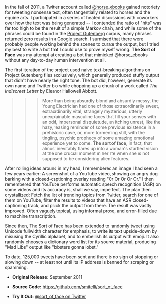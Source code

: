In the fall of 2011, a Twitter account called [@horse_ebooks](https://twitter.com/horse_ebooks) gained notoriety for tweeting nonsense text, often tangentially related to horses and the equine arts. I participated in a series of heated discussions with coworkers over how the text was being generated -- I contended the ratio of "hits" was far too high to be the result of a simple Markov chain, and while some of the phrases could be found in the [Project Gutenberg](https://www.gutenberg.org/) corpus, many phrases returned zero results in a Google search. I surmised that there were probably people working behind the scenes to curate the output, but I tried my best to write a bot that I could use to prove myself wrong. **The Sort of Face** was my attempt at creating a bot that mimicked @horse_ebooks without any day-to-day human intervention at all.

The first iteration of the project used naive text-breaking algorithms on Project Gutenberg files exclusively, which generally produced stuffy output that didn't have nearly the right tone. The bot did, however, generate its own name and Twitter bio while chopping up a chunk of a work called _The Indiscreet Letter_ by Eleanor Hallowell Abbott.

>>> More than being absurdly blond and absurdly messy, the Young Electrician had one of those extraordinarily sweet, extraordinarily vital, strangely mysterious, utterly unexplainable masculine faces that fill your senses with an odd, impersonal disquietude, an itching unrest, like the hazy, teasing reminder of some previous existence in a prehistoric cave, or, more tormenting still, with the tingling, psychic prophecy of some amazing emotional experience yet to come. **The sort of face**, in fact, that almost inevitably flares up into a woman's startled vision at the one crucial moment in her life when she is not supposed to be considering alien features.

After rolling ideas around in my head, I remembered an image I had seen a few years earlier: A screenshot of a YouTube video, showing an angry dog barking with a closed-captioning overlay reading "Or Or Or Or Or." I then remembered that YouTube performs automatic speech recognition (ASR) on some videos and its accuracy is, shall we say, imperfect. The plan then crystallized: Fetch the list of trending topics from Twitter, search for one of them on YouTube, filter the results to videos that have an ASR closed-captioning track, and pluck the output from there. The result was vastly improved. Often vaguely topical, using informal prose, and error-filled due to machine transcription.

Since then, The Sort of Face has been extended to randomly tweet using Unicode fullwidth character for emphasis, to write its text upside-down by misusing the Cyrillic alphabet, and to embellish its output with emoji. It also randomly chooses a dictionary word list for its source material, producing "Mad Libs" output like "lobsters gonna lobst."

To date, 125,000 tweets have been sent and there is no sign of stopping or slowing down -- at least not until its IP address is banned for scraping or spamming.

* **Original Release:** September 2011

* **Source Code:** <https://github.com/smitelli/sort_of_face>

* **Try It Out:** [@sort\_of\_face on Twitter](https://twitter.com/sort_of_face)

